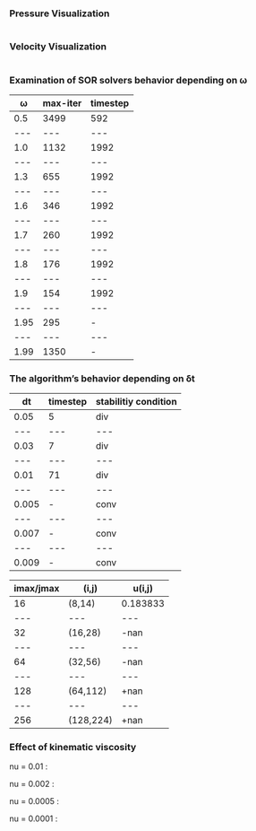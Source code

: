 ### Pressure Visualization

![]()



### Velocity Visualization

![]()




### Examination of SOR solvers behavior depending on ω

ω | max-iter | timestep |
--- | --- | --- |
0.5 | 3499 | 592 |
--- | --- | --- |
1.0 | 1132 | 1992 |
--- | --- | --- |
1.3 | 655 | 1992 |
--- | --- | --- |
1.6 | 346 | 1992 |
--- | --- | --- |
1.7 | 260 | 1992 |
--- | --- | --- |
1.8 | 176 | 1992 |
--- | --- | --- |
1.9 | 154 | 1992 |
--- | --- | --- |
1.95 | 295 | - |
--- | --- | --- |
1.99 | 1350 | - |


### The algorithm’s behavior depending on δt

dt | timestep | stabilitiy condition |
--- | --- | --- |
0.05 | 5 | div |
--- | --- | --- |
0.03 | 7 | div |
--- | --- | --- |
0.01 | 71 | div |
--- | --- | --- |
0.005 | - | conv |
--- | --- | --- |
0.007 | - | conv |
--- | --- | --- |
0.009 | - | conv |




imax/jmax | (i,j) | u(i,j) |
--- | --- | --- |
16 | (8,14) | 0.183833 |
--- | --- | --- |
32 | (16,28) | -nan |
--- | --- | --- |
64 | (32,56) | -nan |
--- | --- | --- |
128 | (64,112) | +nan |
--- | --- | --- |
256 | (128,224) | +nan |



### Effect of kinematic viscosity

nu = 0.01 :
![]()

nu = 0.002 :
![]()

nu = 0.0005 :
![]()

nu = 0.0001 :
![]()
